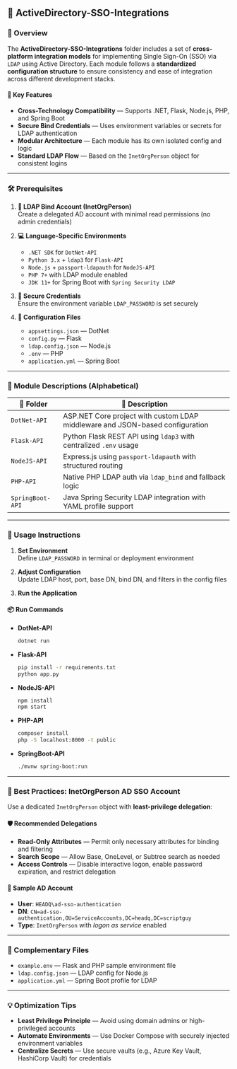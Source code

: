 ## 🔹 ActiveDirectory-SSO-Integrations

### 📝 Overview

The **ActiveDirectory-SSO-Integrations** folder includes a set of **cross-platform integration models** for implementing Single Sign-On (SSO) via `LDAP` using Active Directory. Each module follows a **standardized configuration structure** to ensure consistency and ease of integration across different development stacks.

#### 🔑 Key Features

- **Cross-Technology Compatibility** — Supports .NET, Flask, Node.js, PHP, and Spring Boot  
- **Secure Bind Credentials** — Uses environment variables or secrets for LDAP authentication  
- **Modular Architecture** — Each module has its own isolated config and logic  
- **Standard LDAP Flow** — Based on the `InetOrgPerson` object for consistent logins

---

### 🛠️ Prerequisites

1. **🔐 LDAP Bind Account (InetOrgPerson)**  
   Create a delegated AD account with minimal read permissions (no admin credentials)

2. **💻 Language-Specific Environments**
   - `.NET SDK` for `DotNet-API`  
   - `Python 3.x` + `ldap3` for `Flask-API`  
   - `Node.js` + `passport-ldapauth` for `NodeJS-API`  
   - `PHP 7+` with LDAP module enabled  
   - `JDK 11+` for Spring Boot with `Spring Security LDAP`

3. **🔑 Secure Credentials**  
   Ensure the environment variable `LDAP_PASSWORD` is set securely

4. **📂 Configuration Files**
   - `appsettings.json` — DotNet  
   - `config.py` — Flask  
   - `ldap.config.json` — Node.js  
   - `.env` — PHP  
   - `application.yml` — Spring Boot

---

### 📄 Module Descriptions (Alphabetical)

| 📁 Folder        | 🔧 Description                                                                 |
|------------------|--------------------------------------------------------------------------------|
| `DotNet-API`     | ASP.NET Core project with custom LDAP middleware and JSON-based configuration |
| `Flask-API`      | Python Flask REST API using `ldap3` with centralized `.env` usage              |
| `NodeJS-API`     | Express.js using `passport-ldapauth` with structured routing                   |
| `PHP-API`        | Native PHP LDAP auth via `ldap_bind` and fallback logic                        |
| `SpringBoot-API` | Java Spring Security LDAP integration with YAML profile support                |

---

### 🚀 Usage Instructions

1. **Set Environment**  
   Define `LDAP_PASSWORD` in terminal or deployment environment

2. **Adjust Configuration**  
   Update LDAP host, port, base DN, bind DN, and filters in the config files

3. **Run the Application**

#### 📦 Run Commands

- **DotNet-API**
  ```bash
  dotnet run
  ```

- **Flask-API**
  ```bash
  pip install -r requirements.txt
  python app.py
  ```

- **NodeJS-API**
  ```bash
  npm install
  npm start
  ```

- **PHP-API**
  ```bash
  composer install
  php -S localhost:8000 -t public
  ```

- **SpringBoot-API**
  ```bash
  ./mvnw spring-boot:run
  ```

---

### 🔐 Best Practices: InetOrgPerson AD SSO Account

Use a dedicated `InetOrgPerson` object with **least-privilege delegation**:

#### 🛡️ Recommended Delegations

- **Read-Only Attributes** — Permit only necessary attributes for binding and filtering  
- **Search Scope** — Allow Base, OneLevel, or Subtree search as needed  
- **Access Controls** — Disable interactive logon, enable password expiration, and restrict delegation

#### 📌 Sample AD Account

- **User**: `HEADQ\ad-sso-authentication`  
- **DN**: `CN=ad-sso-authentication,OU=ServiceAccounts,DC=headq,DC=scriptguy`  
- **Type**: `InetOrgPerson` with *logon as service* enabled

---

### 📄 Complementary Files

- `example.env` — Flask and PHP sample environment file  
- `ldap.config.json` — LDAP config for Node.js  
- `application.yml` — Spring Boot profile for LDAP

---

### 💡 Optimization Tips

- **Least Privilege Principle** — Avoid using domain admins or high-privileged accounts  
- **Automate Environments** — Use Docker Compose with securely injected environment variables  
- **Centralize Secrets** — Use secure vaults (e.g., Azure Key Vault, HashiCorp Vault) for credentials
